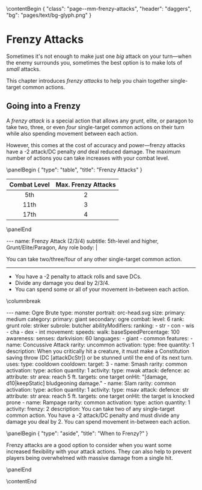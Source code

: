 \contentBegin { "class": "page--mm-frenzy-attacks", "header": "daggers", "bg": "pages/text/bg-glyph.png" }

# Frenzy Attacks

Sometimes it's not enough to make just one _big_ attack on your turn—when the enemy surrounds you, sometimes the best option is to make lots of _small_ attacks.

This chapter introduces _frenzy attacks_ to help you chain together single-target common actions.

## Going into a Frenzy

A _frenzy attack_ is a special action that allows any grunt, elite, or paragon to take two, three, or even _four_ single-target common actions on their turn while also spending movement between each action.

However, this comes at the cost of accuracy and power—frenzy attacks have a -2 attack/DC penalty _and_ deal reduced damage. The maximum number of actions you can take increases with your combat level.

\panelBegin { "type": "table", "title": "Frenzy Attacks" }

|Combat Level|Max. Frenzy Attacks|
|:-:|:-:|
|5th|2|
|11th|3|
|17th|4|

\panelEnd

<div data-blueprint="action">
---
name: Frenzy Attack (2/3/4)
subtitle: 5th-level and higher, Grunt/Elite/Paragon, Any role
body: |
  <p>You can take two/three/four of any other single-target common action.</p>
  <hr/>
  <ul>
    <li>You have a -2 penalty to attack rolls and save DCs.</li>
    <li>Divide any damage you deal by 2/3/4.</li>
    <li>You can spend some or all of your movement in-between each action.</li>
  </ul>
</div>

\columnbreak

<div data-blueprint="scaler">
---
name: Ogre Brute
type: monster
portrait: orc-head.svg
size:
  primary: medium
category:
  primary: giant
  secondary: ogre
combat:
  level: 6
  rank: grunt
  role: striker
  subrole: butcher
abilityModifiers:
  ranking:
    - str
    - con
    - wis
    - cha
    - dex
    - int
movement:
  speeds:
    walk:
      baseSpeedPercentage: 100
awareness:
  senses:
    darkvision: 60
languages:
  - giant
  - common
features:
  -
    name: Concussive Attack
    rarity: uncommon
    activation:
      type: free
      quantity: 1
    description: When you critically hit a creature, it must make a Constitution saving throw (DC [attackDcStr]) or be stunned until the end of its next turn.
    uses:
      type: cooldown
      cooldown:
        target: 3
  -
    name: Smash
    rarity: common
    activation:
      type: action
      quantity: 1
    activity:
      type: mwak
      attack:
        defence: ac
        attribute: str
      area: reach 5 ft.
      targets: one target
      onHit: "[damage, d10|keepStatic] bludgeoning damage."
  -
    name: Slam
    rarity: common
    activation:
      type: action
      quantity: 1
    activity:
      type: msav
      attack:
        defence: str
        attribute: str
      area: reach 5 ft.
      targets: one target
      onHit: the target is knocked prone
  -
    name: Rampage
    rarity: common
    activation:
      type: action
      quantity: 1
    activity:
      frenzy: 2
    description: You can take two of any single-target common action. You have a -2 attack/DC penalty and must divide any damage you deal by 2. You can spend movement in-between each action.
</div>

\panelBegin { "type": "aside", "title": "When to Frenzy?" }

Frenzy attacks are a good option to consider when you want some increased flexibility with your attack actions. They can also help to prevent players being overwhelmed with massive damage from a single hit.

\panelEnd

\contentEnd